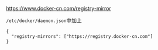 https://www.docker-cn.com/registry-mirror

`/etc/docker/daemon.json`中加上

```
{
  "registry-mirrors": ["https://registry.docker-cn.com"]
}
```
